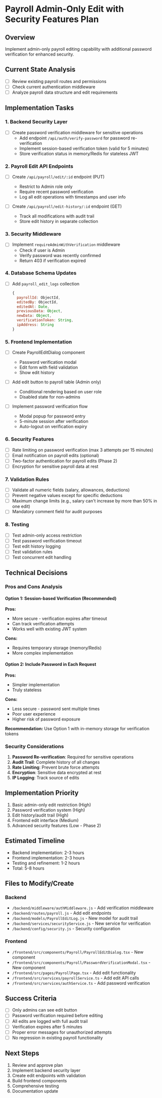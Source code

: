 # Payroll Admin-Only Edit with Security Features Plan

## Overview
Implement admin-only payroll editing capability with additional password verification for enhanced security.

## Current State Analysis
- [ ] Review existing payroll routes and permissions
- [ ] Check current authentication middleware
- [ ] Analyze payroll data structure and edit requirements

## Implementation Tasks

### 1. Backend Security Layer
- [ ] Create password verification middleware for sensitive operations
  - Add endpoint `/api/auth/verify-password` for password re-verification
  - Implement session-based verification token (valid for 5 minutes)
  - Store verification status in memory/Redis for stateless JWT

### 2. Payroll Edit API Endpoints
- [ ] Create `/api/payroll/edit/:id` endpoint (PUT)
  - Restrict to Admin role only
  - Require recent password verification
  - Log all edit operations with timestamps and user info
  
- [ ] Create `/api/payroll/edit-history/:id` endpoint (GET)
  - Track all modifications with audit trail
  - Store edit history in separate collection

### 3. Security Middleware
- [ ] Implement `requireAdminWithVerification` middleware
  - Check if user is Admin
  - Verify password was recently confirmed
  - Return 403 if verification expired

### 4. Database Schema Updates
- [ ] Add `payroll_edit_logs` collection
  ```javascript
  {
    payrollId: ObjectId,
    editedBy: ObjectId,
    editedAt: Date,
    previousData: Object,
    newData: Object,
    verificationToken: String,
    ipAddress: String
  }
  ```

### 5. Frontend Implementation
- [ ] Create PayrollEditDialog component
  - Password verification modal
  - Edit form with field validation
  - Show edit history
  
- [ ] Add edit button to payroll table (Admin only)
  - Conditional rendering based on user role
  - Disabled state for non-admins

- [ ] Implement password verification flow
  - Modal popup for password entry
  - 5-minute session after verification
  - Auto-logout on verification expiry

### 6. Security Features
- [ ] Rate limiting on password verification (max 3 attempts per 15 minutes)
- [ ] Email notification on payroll edits (optional)
- [ ] Two-factor authentication for payroll edits (Phase 2)
- [ ] Encryption for sensitive payroll data at rest

### 7. Validation Rules
- [ ] Validate all numeric fields (salary, allowances, deductions)
- [ ] Prevent negative values except for specific deductions
- [ ] Maximum change limits (e.g., salary can't increase by more than 50% in one edit)
- [ ] Mandatory comment field for audit purposes

### 8. Testing
- [ ] Test admin-only access restriction
- [ ] Test password verification timeout
- [ ] Test edit history logging
- [ ] Test validation rules
- [ ] Test concurrent edit handling

## Technical Decisions

### Pros and Cons Analysis

#### Option 1: Session-based Verification (Recommended)
**Pros:**
- More secure - verification expires after timeout
- Can track verification attempts
- Works well with existing JWT system

**Cons:**
- Requires temporary storage (memory/Redis)
- More complex implementation

#### Option 2: Include Password in Each Request
**Pros:**
- Simpler implementation
- Truly stateless

**Cons:**
- Less secure - password sent multiple times
- Poor user experience
- Higher risk of password exposure

**Recommendation:** Use Option 1 with in-memory storage for verification tokens

### Security Considerations
1. **Password Re-verification**: Required for sensitive operations
2. **Audit Trail**: Complete history of all changes
3. **Rate Limiting**: Prevent brute force attempts
4. **Encryption**: Sensitive data encrypted at rest
5. **IP Logging**: Track source of edits

## Implementation Priority
1. Basic admin-only edit restriction (High)
2. Password verification system (High)
3. Edit history/audit trail (High)
4. Frontend edit interface (Medium)
5. Advanced security features (Low - Phase 2)

## Estimated Timeline
- Backend implementation: 2-3 hours
- Frontend implementation: 2-3 hours
- Testing and refinement: 1-2 hours
- Total: 5-8 hours

## Files to Modify/Create

### Backend
- `/backend/middleware/authMiddleware.js` - Add verification middleware
- `/backend/routes/payroll.js` - Add edit endpoints
- `/backend/models/PayrollEditLog.js` - New model for audit trail
- `/backend/services/securityService.js` - New service for verification
- `/backend/config/security.js` - Security configuration

### Frontend
- `/frontend/src/components/Payroll/PayrollEditDialog.tsx` - New component
- `/frontend/src/components/Payroll/PasswordVerificationModal.tsx` - New component
- `/frontend/src/pages/PayrollPage.tsx` - Add edit functionality
- `/frontend/src/services/payrollService.ts` - Add edit API calls
- `/frontend/src/services/authService.ts` - Add password verification

## Success Criteria
- [ ] Only admins can see edit button
- [ ] Password verification required before editing
- [ ] All edits are logged with full audit trail
- [ ] Verification expires after 5 minutes
- [ ] Proper error messages for unauthorized attempts
- [ ] No regression in existing payroll functionality

## Next Steps
1. Review and approve plan
2. Implement backend security layer
3. Create edit endpoints with validation
4. Build frontend components
5. Comprehensive testing
6. Documentation update
